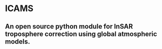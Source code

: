 ICAMS 
===
An open source python module for InSAR troposphere correction using global atmospheric models.
---
